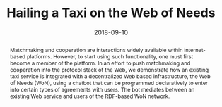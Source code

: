 ---
abstract: Matchmaking and cooperation are interactions widely available within internet-based
  platforms. However, to start using such functionality, one must first become a member
  of the platform. In an effort to push matchmaking and cooperation into the protocol
  stack of the Web, we demonstrate how an existing taxi service is integrated with
  a decentralized Web based infrastructure, the Web of Needs (WoN), using a chatbot
  that can be programmed declaratively to enter into certain types of agreements with
  users. The bot mediates between an existing Web service and users of the RDF-based
  WoN network.
authors:
- Florian Kleedorfer
- Fabian Suda
- Maximilian Stolze
- Christian Huemer
date: '2018-09-10'
featured: false
publication_types:
- '0'
publishDate: '2018-09-10'
title: Hailing a Taxi on the Web of Needs
url_pdf: https://publik.tuwien.ac.at/files/publik_276723.pdf
---